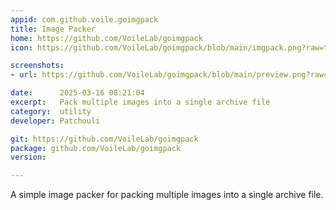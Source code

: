 ```yaml
---
appid: com.github.voile.goimgpack
title: Image Packer
home: https://github.com/VoileLab/goimgpack
icon: https://github.com/VoileLab/goimgpack/blob/main/imgpack.png?raw=true

screenshots:
- url: https://github.com/VoileLab/goimgpack/blob/main/preview.png?raw=true

date:      2025-03-16 08:21:04
excerpt:   Pack multiple images into a single archive file
category:  utility
developer: Patchouli

git: https://github.com/VoileLab/goimgpack
package: github.com/VoileLab/goimgpack
version: 

---
```


A simple image packer for packing multiple images into a single archive file.
